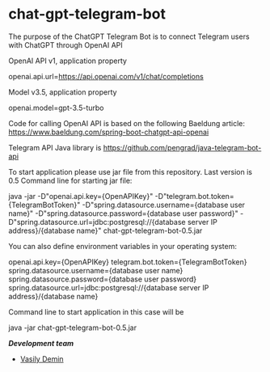 # chat-gpt-telegram-bot

The purpose of the ChatGPT Telegram Bot is to connect Telegram users with ChatGPT through OpenAI API

OpenAI API v1, application property 

openai.api.url=https://api.openai.com/v1/chat/completions

Model v3.5, application property 

openai.model=gpt-3.5-turbo

Code for calling OpenAI API is based on the following Baeldung article: https://www.baeldung.com/spring-boot-chatgpt-api-openai

Telegram API Java library is https://github.com/pengrad/java-telegram-bot-api 

To start application please use jar file from this repository. Last version is 0.5 Command line for starting jar
file:

java -jar -D"openai.api.key={OpenAPIKey}" -D"telegram.bot.token={TelegramBotToken}" 
-D"spring.datasource.username={database user name}"
-D"spring.datasource.password={database user password}"
-D"spring.datasource.url=jdbc:postgresql://{database server IP address}/{database name}"
chat-gpt-telegram-bot-0.5.jar

You can also define environment variables in your operating system:

openai.api.key={OpenAPIKey}
telegram.bot.token={TelegramBotToken}
spring.datasource.username={database user name}
spring.datasource.password={database user password}
spring.datasource.url=jdbc:postgresql://{database server IP address}/{database name}

Command line to start application in this case will be

java -jar chat-gpt-telegram-bot-0.5.jar

**_Development team_**

* [Vasily Demin](https://github.com/CatOgre70)